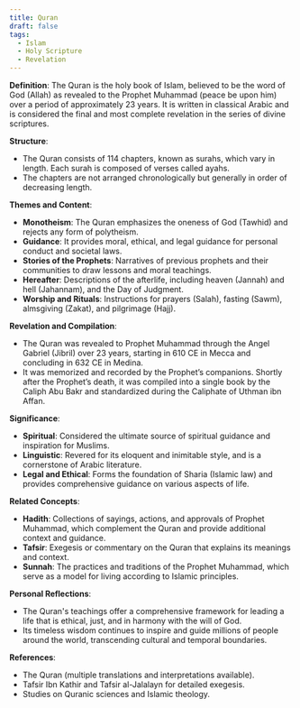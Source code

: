 ```yaml
---
title: Quran
draft: false
tags:
  - Islam
  - Holy Scripture
  - Revelation
---
```


**Definition**: The Quran is the holy book of Islam, believed to be the word of God (Allah) as revealed to the Prophet Muhammad (peace be upon him) over a period of approximately 23 years. It is written in classical Arabic and is considered the final and most complete revelation in the series of divine scriptures.

**Structure**:

- The Quran consists of 114 chapters, known as surahs, which vary in length. Each surah is composed of verses called ayahs.
- The chapters are not arranged chronologically but generally in order of decreasing length.

**Themes and Content**:

- **Monotheism**: The Quran emphasizes the oneness of God (Tawhid) and rejects any form of polytheism.
- **Guidance**: It provides moral, ethical, and legal guidance for personal conduct and societal laws.
- **Stories of the Prophets**: Narratives of previous prophets and their communities to draw lessons and moral teachings.
- **Hereafter**: Descriptions of the afterlife, including heaven (Jannah) and hell (Jahannam), and the Day of Judgment.
- **Worship and Rituals**: Instructions for prayers (Salah), fasting (Sawm), almsgiving (Zakat), and pilgrimage (Hajj).

**Revelation and Compilation**:

- The Quran was revealed to Prophet Muhammad through the Angel Gabriel (Jibril) over 23 years, starting in 610 CE in Mecca and concluding in 632 CE in Medina.
- It was memorized and recorded by the Prophet’s companions. Shortly after the Prophet’s death, it was compiled into a single book by the Caliph Abu Bakr and standardized during the Caliphate of Uthman ibn Affan.

**Significance**:

- **Spiritual**: Considered the ultimate source of spiritual guidance and inspiration for Muslims.
- **Linguistic**: Revered for its eloquent and inimitable style, and is a cornerstone of Arabic literature.
- **Legal and Ethical**: Forms the foundation of Sharia (Islamic law) and provides comprehensive guidance on various aspects of life.

**Related Concepts**:

- **Hadith**: Collections of sayings, actions, and approvals of Prophet Muhammad, which complement the Quran and provide additional context and guidance.
- **Tafsir**: Exegesis or commentary on the Quran that explains its meanings and context.
- **Sunnah**: The practices and traditions of the Prophet Muhammad, which serve as a model for living according to Islamic principles.

**Personal Reflections**:

- The Quran's teachings offer a comprehensive framework for leading a life that is ethical, just, and in harmony with the will of God.
- Its timeless wisdom continues to inspire and guide millions of people around the world, transcending cultural and temporal boundaries.

**References**:

- The Quran (multiple translations and interpretations available).
- Tafsir Ibn Kathir and Tafsir al-Jalalayn for detailed exegesis.
- Studies on Quranic sciences and Islamic theology.
